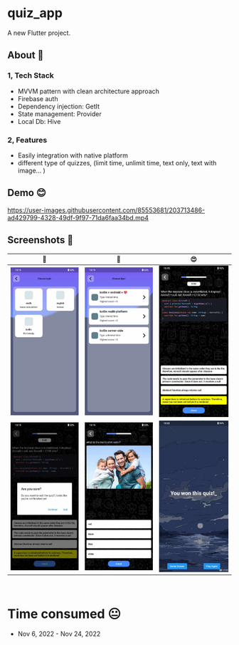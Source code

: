 # quiz_app

A new Flutter project.

## About 🍕
### 1, Tech Stack
-	MVVM pattern with clean architecture approach
-   Firebase auth
-	Dependency injection: GetIt
-	State management: Provider
-	Local Db: Hive


### 2, Features
-	Easily integration with native platform
-	different type of quizzes, (limit time, unlimit time, text only, text with image... )


## Demo 😊


https://user-images.githubusercontent.com/85553681/203713486-ad429799-4328-49df-9f97-71da6faa34bd.mp4


## Screenshots 🎁

|🍔|🍕|😍|              
|:-:|:-:|:-:|
|  ![](scrshot/demo1.jpg)  |  ![](scrshot/demo2.jpg)  |  ![](scrshot/demo3.jpg)  |
|  ![](scrshot/demo4.jpg)  |  ![](scrshot/demo5.jpg)  |  ![](scrshot/demo6.jpg)  |

<br/>

# Time consumed 😐
- Nov 6, 2022 - Nov 24, 2022

